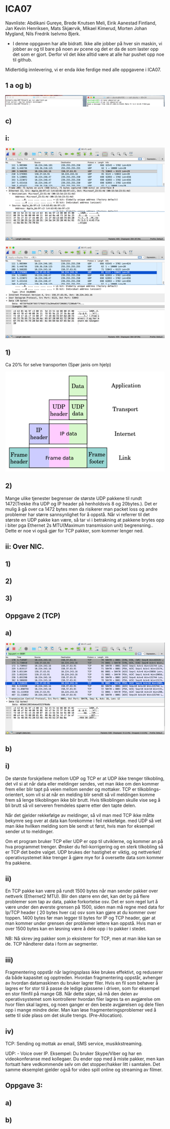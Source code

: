﻿# ICA07
 
Navnliste: Abdikani Gureye, Brede Knutsen Meli, Eirik Aanestad Fintland, Jan Kevin Henriksen, Mats Skjærvik, Mikael Kimerud, Morten Johan Mygland, Nils Fredrik Iselvmo Bjerk.

- I denne oppgaven har alle bidratt. Ikke alle jobber på hver sin maskin, vi jobber av og til bare på noen av pcene og det er da de som laster opp det som er gjort. Derfor vil det ikke alltid være at alle har pushet opp noe til github.

Midlertidig innlevering, vi er enda ikke ferdige med alle oppgavene i ICA07.

## 1 a og b) 

![Bilde1](https://raw.githubusercontent.com/IS105-Gruppe05/ICA07/master/Bilder/Bilde1.png)

## c)
## i:


![Bilde2](https://github.com/IS105-Gruppe05/ICA07/blob/master/Bilder/Bilde2.png?raw=true)

![Bilde3](https://github.com/IS105-Gruppe05/ICA07/blob/master/Bilder/Bilde3.png?raw=true)
 
 









## 1)
Ca 20% for selve transporten (Spør janis om hjelp)

![Bilde4](https://github.com/IS105-Gruppe05/ICA07/blob/master/Bilder/Bilde4.png?raw=true)
 
## 2)
Mange ulike tjenester begrenser de største UDP pakkene til rundt 1472(Trekke ifra UDP og IP header på henholdsvis 8 og 20bytes.). Det er mulig å gå over ca 1472 bytes men da risikerer man packet loss og andre problemer har større sannsynlighet for å oppstå. Når vi referrer til det største en UDP pakke kan være, så tar vi i betrakning at pakkene brytes opp i biter pga Ethernet 2s MTU(Maximum transmission unit) begrensning.. Dette er noe vi også gjør for TCP pakker, som kommer lenger ned.

## ii: Over NIC.
## 1)
## 2)
## 3)	
















## Oppgave 2 (TCP)
## a) 

![Bilde5](https://github.com/IS105-Gruppe05/ICA07/blob/master/Bilder/Bilde5.png?raw=true)

## b) 

## i)
De største forskjellene mellom UDP og TCP er at UDP ikke trenger tilkobling, det vil si at når data eller meldinger sendes, vet man ikke om den kommer frem eller blir tapt på veien mellom sender og mottaker. TCP er tilkoblings-orientert, som vil si at når en melding blir sendt så vil meldingen komme frem så lenge tilkoblingen ikke blir brutt. Hvis tilkoblingen skulle vise seg å bli brutt så vil serveren fremdeles spørre etter den tapte delen.

Når det gjelder rekkefølge av meldinger, så vil man med TCP ikke måtte bekymre seg over at data kan forekomme i feil rekkefølge. med UDP så vet man ikke hvilken melding som ble sendt ut først, hvis man for eksempel sender ut to meldinger.

Om et program bruker TCP eller UDP er opp til utviklerne, og kommer an på hva programmet trenger. Ønsker du feil-korrigering og en sterk tilkobling så er TCP det bedre valget. UDP brukes der hastighet er viktig, og nettverket/ operativsystemet ikke trenger å gjøre mye for å oversette data som kommer fra pakkene.


## ii)
En TCP pakke kan være på rundt 1500 bytes når man sender pakker over nettverk (Ethernet2 MTU). Blir den større enn det, kan det by på flere problemer som tap av data, pakke forkortelse osv. Det er som regel lurt å være under den øverste grensen på 1500, siden man må regne med data for Ip/TCP header ( 20 bytes hver ca)  osv som kan gjøre at du kommer over toppen. 1400 bytes før man legger til bytes for IP og TCP header, gjør at man kommer under grensen der problemer lettere kan oppstå. Hvis man er over 1500 bytes kan en løsning være å dele opp i to pakker i stedet. 

NB: Nå skrev jeg pakker som jo eksisterer for TCP, men at man ikke kan se de. TCP håndterer data i form av segmenter.

## iii)
Fragmentering oppstår når lagringsplass ikke brukes effektivt, og reduserer da både kapasitet og opptreden. Hvordan fragmentering oppstår, avhenger av hvordan datamaskinen du bruker lagrer filer. Hvis en fil som behøver å lagres er for stor til å passe de ledige plassene i driven, som for eksempel en stor filmfil på mange GB. Når dette skjer, så må den delen av operativsystemet som kontrollerer hvordan filer lagres ta en avgjørelse om hvor filen skal lagres, og noen ganger er den beste avgjørelsen og dele filen opp i mange mindre deler. Man kan løse fragmenteringsproblemer ved å sette til side plass om det skulle trengs. (Pre-Allocation).

## iv)
TCP: Sending og mottak av email, SMS service, musikkstreaming.

UDP:  - Voice over IP. Eksempel: Du bruker Skype/Viber og har en videokonferanse med kollegaer. Du ender opp med å miste pakker, men kan fortsatt høre vedkommende selv om det stopper/hakker litt i samtalen. Det samme eksemplet gjelder også for video spill online og streaming av filmer.


## Oppgave 3:
## a)
## b)
